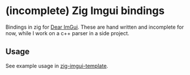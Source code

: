 # (incomplete) Zig Imgui bindings
Bindings in zig for [Dear ImGui](https://github.com/ocornut/imgui). These are hand written and incomplete for now, while I work on a c++ parser in a side project.
## Usage
See example usage in [zig-imgui-template](https://github.com/dumheter/zig-imgui-template/tree/zimgui).
